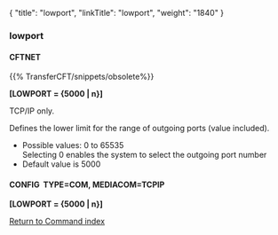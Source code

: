 {
    "title": "lowport",
    "linkTitle": "lowport",
    "weight": "1840"
}<span id="lowport"></span>

### lowport

#### CFTNET

{{% TransferCFT/snippets/obsolete%}}

****[LOWPORT = {5000 &#124; n}]****

TCP/IP only.

Defines the lower limit for the range of outgoing ports (value included).

- Possible
    values: 0 to 65535  
    Selecting 0 enables the system
    to select the outgoing port number
- Default
    value is 5000

#### CONFIG  TYPE=COM, MEDIACOM=TCPIP

****[LOWPORT = {5000 &#124; n}]****

[Return to Command index](../../)
